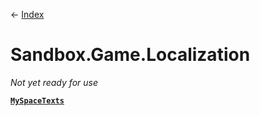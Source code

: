 ← [Index](index)
# Sandbox.Game.Localization
_Not yet ready for use_

**[`MySpaceTexts`](Sandbox.Game.Localization.MySpaceTexts)**  
